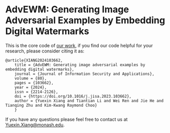 # AdvEWM: Generating Image Adversarial Examples by Embedding Digital Watermarks

This is the core code of [our work](https://doi.org/10.1016/j.jisa.2023.103662), if you find our code helpful for your research, please consider citing it as:

    @article{XIANG2024103662,
        title = {AdvEWM: Generating image adversarial examples by embedding digital watermarks},
        journal = {Journal of Information Security and Applications},
        volume = {80},
        pages = {103662},
        year = {2024},
        issn = {2214-2126},
        doi = {https://doi.org/10.1016/j.jisa.2023.103662},
        author = {Yuexin Xiang and Tiantian Li and Wei Ren and Jie He and Tianqing Zhu and Kim-Kwang Raymond Choo}
        }

If you have any questions please feel free to contact us at Yuexin.Xiang@monash.edu.

